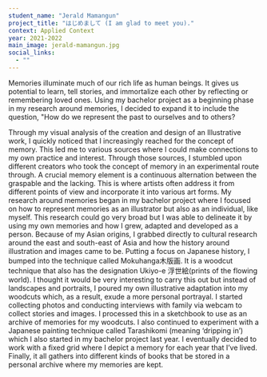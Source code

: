 ```yaml
---
student_name: "Jerald Mamangun"
project_title: "はじめまして (I am glad to meet you)."
context: Applied Context
year: 2021-2022
main_image: jerald-mamangun.jpg
social_links:
  - ""
---
```

Memories illuminate much of our rich life as human beings. It gives us potential to learn, tell stories, and immortalize each other by reflecting or remembering loved ones. Using my bachelor project as a beginning phase in my research around memories, I decided to expand it to include the question, "How do we represent the past to ourselves and to others?

Through my visual analysis of the creation and design of an Illustrative work, I quickly noticed that I increasingly reached for the concept of memory. This led me to various sources where I could make connections to my own practice and interest. Through those sources, I stumbled upon different creators who took the concept of memory in an experimental route through. A crucial memory element is a continuous alternation between the graspable and the lacking. This is where artists often address it from different points of view and incorporate it into various art forms. My research around memories began in my bachelor project where I focused on how to represent memories as an illustrator but also as an individual, like myself. This research could go very broad but I was able to delineate it by using my own memories and how I grew, adapted and developed as a person. Because of my Asian origins, I grabbed directly to cultural research around the east and south-east of Asia and how the history around illustration and images came to be. Putting a focus on Japanese history, I bumped into the technique called Mokuhanga木版画. It is a woodcut technique that also has the designation Ukiyo-e 浮世絵(prints of the flowing world).  I thought it would be very interesting to carry this out but instead of landscapes and portraits, I poured my own illustrative adaptation into my woodcuts which, as a result, exude a more personal portrayal. I started collecting photos and conducting interviews with family via webcam to collect stories and images. I processed this in a sketchbook to use as an archive of memories for my woodcuts. I also continued to experiment with a Japanese painting technique called Tarashikomi (meaning ‘dripping in’) which I also started in my bachelor project last year. I eventually decided to work with a fixed grid where I depict a memory for each year that I’ve lived. Finally, it all gathers into different kinds of books that be stored in a personal archive where my memories are kept.